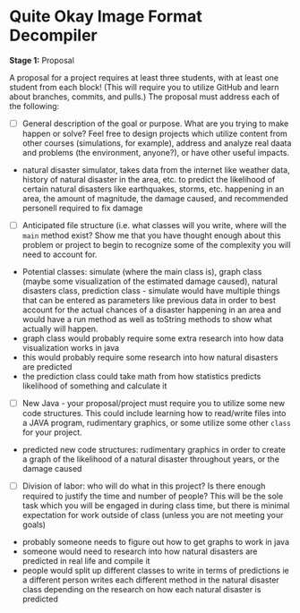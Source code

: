 # Quite Okay Image Format Decompiler

**Stage 1:**  Proposal

A proposal for a project requires at least three students,
with at least one student from each block!  (This will require
you to utilize GitHub and learn about branches, commits, and pulls.)
The proposal must address each of the following:

- [ ] General description of the goal or purpose.  What are you trying to make happen or solve?  Feel free to design projects which utilize content from other courses (simulations, for example), address and analyze real daata and problems (the environment, anyone?), or have other useful impacts.
- natural disaster simulator, takes data from the internet like weather data, history of natural disaster in the area, etc. to predict the likelihood of certain natural disasters like earthquakes, storms, etc. happening in an area, the amount of magnitude, the damage caused, and recommended personell required to fix damage 
- [ ] Anticipated file structure (i.e. what classes will you write, where will the `main` method exist?  Show me that you have thought enough about this problem or project to begin to recognize some of the complexity you will need to account for.
- Potential classes: simulate (where the main class is), graph class (maybe some visualization of the estimated damage caused), natural disasters class, prediction class - simulate would have multiple things that can be entered as parameters like previous data in order to best account for the actual chances of a disaster happening in an area and would have a run method as well as toString methods to show what actually will happen.
- graph class would probably require some extra research into how data visualization works in java
- this would probably require some research into how natural disasters are predicted 
- the prediction class could take math from how statistics predicts likelihood of something and calculate it 
- [ ] New Java - your proposal/project must require you to utilize some new code structures.  This could include learning how to read/write files into a JAVA program, rudimentary graphics, or some utilize some other `class` for your project.
- predicted new code structures: rudimentary graphics in order to create a graph of the likelihood of a natural disaster throughout years, or the damage caused 
- [ ] Division of labor:  who will do what in this project?  Is there enough required to justify the time and number of people?  This will be the sole task which you will be engaged in during class time, but there is minimal expectation for work outside of class (unless you are not meeting your goals)
- probably someone needs to figure out how to get graphs to work in java
- someone would need to research into how natural disasters are predicted in real life and compile it
- people would split up different classes to write in terms of predictions ie a different person writes each different method in the natural disaster class depending on the research on how each natural disaster is predicted 
